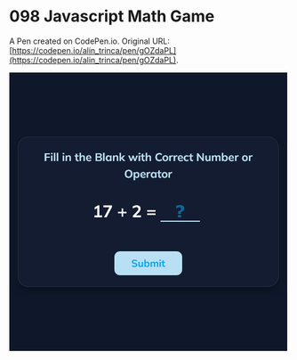 # 098 Javascript Math Game

A Pen created on CodePen.io. Original URL: [https://codepen.io/alin_trinca/pen/gOZdaPL](https://codepen.io/alin_trinca/pen/gOZdaPL).

![Javascript Math Game Screenshot](math-game.png)

